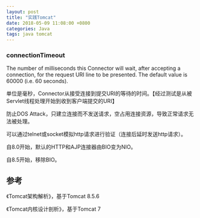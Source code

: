 ```yaml
---
layout: post
title: "实践Tomcat"
date: 2018-05-09 11:08:00 +0800
categories: Java
tags: java tomcat
---
```




### connectionTimeout

The number of milliseconds this Connector will wait, after accepting a connection, for the request URI line to be presented. The default value is 60000 (i.e. 60 seconds).

单位是毫秒，Connector从接受连接到提交URI的等待的时间。【经过测试是从被Servlet线程处理开始到收到客户端提交的URI】

防止DOS Attack，只建立连接而不发送请求，空占用连接资源，导致正常请求无法被处理。

可以通过telnet或socket模拟http请求进行验证（连接后延时发送http请求）。

自8.0开始，默认的HTTP和AJP连接器由BIO变为NIO。

自8.5开始，移除BIO。

## 参考

《Tomcat架构解析》，基于Tomcat 8.5.6

《Tomcat内核设计剖析》，基于Tomcat 7